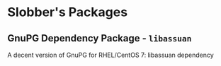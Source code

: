 # Slobber's Packages
## GnuPG Dependency Package - `libassuan`

A decent version of GnuPG for RHEL/CentOS 7: libassuan dependency
